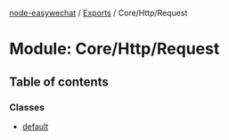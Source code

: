 [node-easywechat](../README.md) / [Exports](../modules.md) / Core/Http/Request

# Module: Core/Http/Request

## Table of contents

### Classes

- [default](../classes/Core_Http_Request.default.md)

